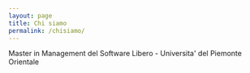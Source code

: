 ```yaml
---
layout: page
title: Chi siamo
permalink: /chisiamo/
---
```


Master in Management del Software Libero - Universita' del Piemonte Orientale

